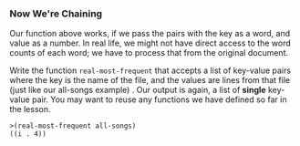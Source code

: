 ### Now We're Chaining

Our function above works, if we pass the pairs with the key as a word, and
value as a number. In real life, we might not have direct access to the word
counts of each word; we have to process that from the original document.

Write the function `real-most-frequent` that accepts a list of key-value pairs
where the key is the name of the file, and the values are lines from that file
(just like our all-songs example) . Our output is again, a list of **single**
key-value pair. You may want to reuse any functions we have defined so far in
the lesson.

    
    
    >(real-most-frequent all-songs)
    ((i . 4))
    

